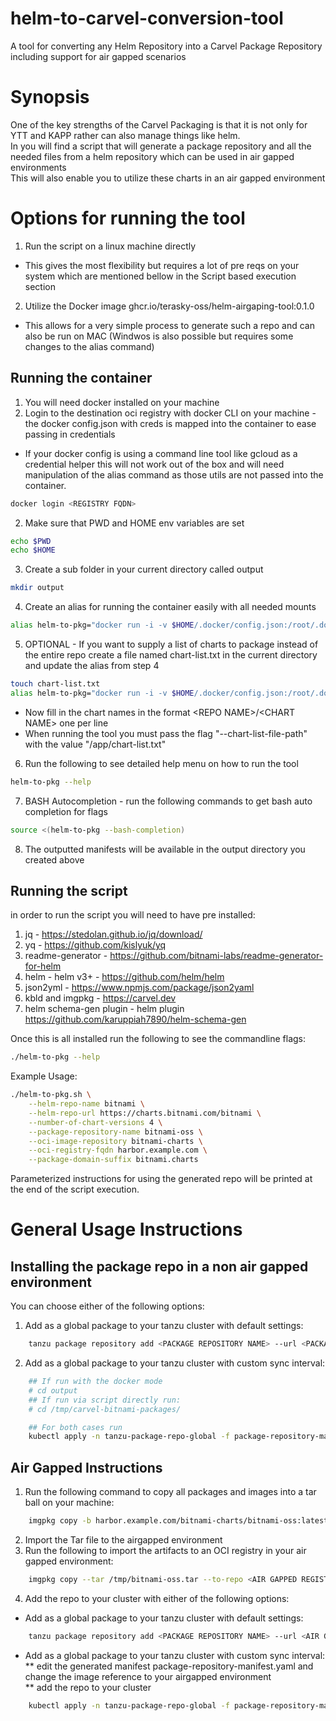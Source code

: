 # helm-to-carvel-conversion-tool
A tool for converting any Helm Repository into a Carvel Package Repository including support for air gapped scenarios

# Synopsis
One of the key strengths of the Carvel Packaging is that it is not only for YTT and KAPP rather can also manage things like helm.  
In you will find a script that will generate a package repository and all the needed files from a helm repository which can be used in air gapped environments  
This will also enable you to utilize these charts in an air gapped environment  

# Options for running the tool
1. Run the script on a linux machine directly
* This gives the most flexibility but requires a lot of pre reqs on your system which are mentioned bellow in the Script based execution section
2. Utilize the Docker image ghcr.io/terasky-oss/helm-airgaping-tool:0.1.0
* This allows for a very simple process to generate such a repo and can also be run on MAC (Windwos is also possible but requires some changes to the alias command)

## Running the container
1. You will need docker installed on your machine
2. Login to the destination oci registry with docker CLI on your machine - the docker config.json with creds is mapped into the container to ease passing in credentials
* If your docker config is using a command line tool like gcloud as a credential helper this will not work out of the box and will need manipulation of the alias command as those utils are not passed into the container.
``` bash
docker login <REGISTRY FQDN>
```  
2. Make sure that PWD and HOME env variables are set
``` bash
echo $PWD
echo $HOME
```  
3. Create a sub folder in your current directory called output
``` bash
mkdir output
```  
4. Create an alias for running the container easily with all needed mounts
``` bash
alias helm-to-pkg="docker run -i -v $HOME/.docker/config.json:/root/.docker/config.json -v $PWD/output:/output ghcr.io/terasky-oss/helm-airgaping-tool:0.1.0"
```  
5. OPTIONAL - If you want to supply a list of charts to package instead of the entire repo create a file named chart-list.txt in the current directory and update the alias from step 4
``` bash
touch chart-list.txt
alias helm-to-pkg="docker run -i -v $HOME/.docker/config.json:/root/.docker/config.json -v $PWD/output:/output -v $PWD/chart-list.txt:/app/chart-list.txt ghcr.io/terasky-oss/helm-airgaping-tool:0.1.0"
```
* Now fill in the chart names in the format \<REPO NAME\>/\<CHART NAME\> one per line
* When running the tool you must pass the flag "--chart-list-file-path" with the value "/app/chart-list.txt"
6. Run the following to see detailed help menu on how to run the tool
``` bash
helm-to-pkg --help
```  
7. BASH Autocompletion - run the following commands to get bash auto completion for flags
``` bash
source <(helm-to-pkg --bash-completion)
```  
8. The outputted manifests will be available in the output directory you created above
 

## Running the script
in order to run the script you will need to have pre installed:  
1. jq - https://stedolan.github.io/jq/download/  
2. yq - https://github.com/kislyuk/yq  
3. readme-generator - https://github.com/bitnami-labs/readme-generator-for-helm  
4. helm - helm v3+ - https://github.com/helm/helm  
5. json2yml - https://www.npmjs.com/package/json2yaml  
6. kbld and imgpkg - https://carvel.dev
7. helm schema-gen plugin - helm plugin https://github.com/karuppiah7890/helm-schema-gen

Once this is all installed run the following to see the commandline flags:  
``` bash
./helm-to-pkg --help
```  

Example Usage:  
```bash
./helm-to-pkg.sh \
    --helm-repo-name bitnami \
    --helm-repo-url https://charts.bitnami.com/bitnami \
    --number-of-chart-versions 4 \
    --package-repository-name bitnami-oss \
    --oci-image-repository bitnami-charts \
    --oci-registry-fqdn harbor.example.com \
    --package-domain-suffix bitnami.charts
```  
  
Parameterized instructions for using the generated repo will be printed at the end of the script execution.  
  
# General Usage Instructions
## Installing the package repo in a non air gapped environment
You can choose either of the following options:  
  
1. Add as a global package to your tanzu cluster with default settings:  
```bash
    tanzu package repository add <PACKAGE REPOSITORY NAME> --url <PACKAGE REPOSITORY URL> --namespace tanzu-package-repo-global
```  
2. Add as a global package to your tanzu cluster with custom sync interval:  
```bash
    ## If run with the docker mode 
    # cd output
    ## If run via script directly run:
    # cd /tmp/carvel-bitnami-packages/

    ## For both cases run
    kubectl apply -n tanzu-package-repo-global -f package-repository-manifest.yaml  
```  
  
  
## Air Gapped Instructions  
  
1. Run the following command to copy all packages and images into a tar ball on your machine:  
```bash
    imgpkg copy -b harbor.example.com/bitnami-charts/bitnami-oss:latest --to-tar /tmp/bitnami-oss.tar --registry-verify-certs=false  
```  
2. Import the Tar file to the airgapped environment  
3. Run the following to import the artifacts to an OCI registry in your air gapped environment:  
```bash
    imgpkg copy --tar /tmp/bitnami-oss.tar --to-repo <AIR GAPPED REGISTRY>/<AIR GAPPED REPO> --registry-verify-certs=false  
```
4. Add the repo to your cluster with either of the following options:  
*  Add as a global package to your tanzu cluster with default settings:  
```bash
    tanzu package repository add <PACKAGE REPOSITORY NAME> --url <AIR GAPPED REGISTRY>/<AIR GAPPED REPO>:<PACKAGE REPO TAG> --namespace tanzu-package-repo-global
```  
* Add as a global package to your tanzu cluster with custom sync interval:  
** edit the generated manifest package-repository-manifest.yaml and change the image reference to your airgapped environment  
** add the repo to your cluster  
```bash
    kubectl apply -n tanzu-package-repo-global -f package-repository-manifest.yaml
```


